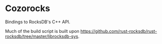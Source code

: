 # Cozorocks

Bindings to RocksDB's C++ API.

Much of the build script is built upon https://github.com/rust-rocksdb/rust-rocksdb/tree/master/librocksdb-sys.